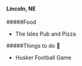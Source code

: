 
#### Lincoln, NE
#####Food
 - The Isles Pub and Pizza
 
#####Things to do :eyes:
 - Husker Football Game
